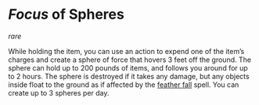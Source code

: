 # *Focus* of Spheres
*rare*

While holding the item, you can use an action to expend one of the item’s charges and create a sphere of force that hovers 3 feet off the ground. The sphere can hold up to 200 pounds of items, and follows you around for up to 2 hours. The sphere is destroyed if it takes any damage, but any objects inside float to the ground as if affected by the [feather fall](../Spells/feather-fall.md) spell. You can create up to 3 spheres per day.
